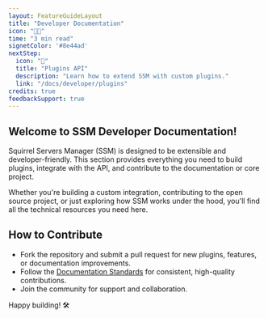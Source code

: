 ```yaml
---
layout: FeatureGuideLayout
title: "Developer Documentation"
icon: "🧑‍💻"
time: "3 min read"
signetColor: '#8e44ad'
nextStep:
  icon: "🔌"
  title: "Plugins API"
  description: "Learn how to extend SSM with custom plugins."
  link: "/docs/developer/plugins"
credits: true
feedbackSupport: true
---
```


## Welcome to SSM Developer Documentation!

Squirrel Servers Manager (SSM) is designed to be extensible and developer-friendly. This section provides everything you need to build plugins, integrate with the API, and contribute to the documentation or core project.

Whether you're building a custom integration, contributing to the open source project, or just exploring how SSM works under the hood, you'll find all the technical resources you need here.

<FeatureGrid>
  <FeatureCard
    icon="🔌"
    title="Plugins API"
    description="How to create, register, and manage plugins for SSM."
    link="/docs/developer/plugins"
  />
  <FeatureCard
    icon="🧩"
    title="Why Create a Plugin?"
    description="Discover the benefits and use cases for extending SSM."
    link="/docs/developer/why-create-a-plugin"
  />
  <FeatureCard
    icon="🔗"
    title="API Integration"
    description="Integrate external systems and automate SSM via the API."
    link="/docs/developer/api-integration"
  />
  <FeatureCard
    icon="📄"
    title="Documentation Standards"
    description="Guidelines and templates for contributing high-quality docs."
    link="/docs/developer/documentation-template"
  />
</FeatureGrid>

## How to Contribute

- Fork the repository and submit a pull request for new plugins, features, or documentation improvements.
- Follow the [Documentation Standards](/docs/developer/documentation-template) for consistent, high-quality contributions.
- Join the community for support and collaboration.

Happy building! 🛠️ 